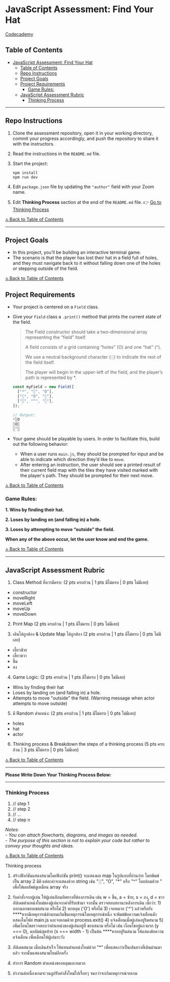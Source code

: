 # JavaScript Assessment: Find Your Hat

[Codecademy](https://www.codecademy.com/projects/practice/find-your-hat)

## Table of Contents

- [JavaScript Assessment: Find Your Hat](#javascript-assessment-find-your-hat)
  - [Table of Contents](#table-of-contents)
  - [Repo Instructions](#repo-instructions)
  - [Project Goals](#project-goals)
  - [Project Requirements](#project-requirements)
    - [Game Rules:](#game-rules)
  - [JavaScript Assessment Rubric](#javascript-assessment-rubric)
    - [Thinking Process](#thinking-process)

---

## Repo Instructions

1. Clone the assessment repository, open it in your working directory, commit your progress accordingly, and push the repository to share it with the instructors.
2. Read the instructions in the `README.md` file.
3. Start the project:

   ```terminal
   npm install
   npm run dev
   ```

4. Edit `package.json` file by updating the `"author"` field with your Zoom name.
5. Edit **Thinking Process** section at the end of the `README.md` file. 👉 [Go to Thinking Process](#thinking-process)

[🔝 Back to Table of Contents](#table-of-contents)

---

## Project Goals

- In this project, you’ll be building an interactive terminal game.
- The scenario is that the player has lost their hat in a field full of holes, and they must navigate back to it without falling down one of the holes or stepping outside of the field.

[🔝 Back to Table of Contents](#table-of-contents)

## Project Requirements

- Your project is centered on a `Field` class.
- Give your `Field` class a `.print()` method that prints the current state of the field.

  > The Field constructor should take a two-dimensional array representing the “field” itself.
  >
  > A field consists of a grid containing “holes” (O) and one “hat” (^).
  >
  > We use a neutral background character (░) to indicate the rest of the field itself.
  >
  > The player will begin in the upper-left of the field, and the player’s path is represented by \*.

  ```js
  const myField = new Field([
  	["*", "░", "O"],
  	["░", "O", "░"],
  	["░", "^", "░"],
  ]);

  // Output:
  *░O
  ░O░
  ░^░

  ```

- Your game should be playable by users. In order to facilitate this, build out the following behavior:

  - When a user runs `main.js`, they should be prompted for input and be able to indicate which direction they’d like to `move`.
  - After entering an instruction, the user should see a printed result of their current field map with the tiles they have visited marked with the player's path. They should be prompted for their next move.

[🔝 Back to Table of Contents](#table-of-contents)

### Game Rules:

**1. Wins by finding their hat.**

**2. Loses by landing on (and falling in) a hole.**

**3. Loses by attempting to move “outside” the field.**

**When any of the above occur, let the user know and end the game.**

[🔝 Back to Table of Contents](#table-of-contents)

---

## JavaScript Assessment Rubric

1. Class Method ที่ควรมีครบ: (2 pts ครบถ้วน | 1 pts มีไม่ครบ | 0 pts ไม่มีเลย)

- constructor
- moveRight
- moveLeft
- moveUp
- moveDown

2. Print Map (2 pts ครบถ้วน | 1 pts มีไม่ครบ | 0 pts ไม่มีเลย)

3. เดินได้ถูกต้อง & Update Map ได้ถูกต้อง (2 pts ครบถ้วน | 1 pts มีไม่ครบ | 0 pts ไม่มีเลย)

- เลี้ยวซ้าย
- เลี้ยวขวา
- ขึ้น
- ลง

4. Game Logic: (2 pts ครบถ้วน | 1 pts มีไม่ครบ | 0 pts ไม่มีเลย)

- Wins by finding their hat
- Loses by landing on (and falling in) a hole.
- Attempts to move "outside" the field. (Warning message when actor attempts to move outside)

5. มี Random ตำแหน่ง: (2 pts ครบถ้วน | 1 pts มีไม่ครบ | 0 pts ไม่มีเลย)

- holes
- hat
- actor

6. Thinking process & Breakdown the steps of a thinking process (5 pts ครบถ้วน | 3 pts มีไม่ครบ | 0 pts ไม่มีเลย)

[🔝 Back to Table of Contents](#table-of-contents)

---

**Please Write Down Your Thinking Process Below:**

---

### Thinking Process

1. // step 1
2. // step 2
3. // ...
4. // step n

_Notes:_<br>
_- You can attach flowcharts, diagrams, and images as needed._<br>
_- The purpose of this section is not to explain your code but rather to convey your thoughts and ideas._

[🔝 Back to Table of Contents](#table-of-contents)

Thinking process

1. สร้างฟังก์ชันแสดงสนามโดยฟังก์ชัน print() จะแสดงผล map ในรูปแบบที่อ่านง่าย โดยพิมพ์เป็น array 2 มิติ แต่ละค่าจะแสดงด้วย string เช่น "░", "O", "*" หรือ "^" โดยล้อมด้วย " เพื่อให้ผลลัพธ์ดูเหมือน array จริง

2. รับคำสั่งจากผู้เล่น ให้ผู้เล่นป้อนทิศทางที่ต้องการเดิน เช่น w = ขึ้น, a = ซ้าย, s = ลง, d = ขวา อัปเดตตำแหน่งใหม่ของผู้เล่นจากค่าที่รับเข้ามา จากนั้น ตรวจสอบสถานะหลังการเดิน
เช็กว่า: 1) ออกนอกขอบเขตสนาม หรือไม่ 
      2) ตกหลุม ('O') หรือไม่ 
      3) เจอหมวก ('^') แล้วหรือยัง
          ****หากมีเหตุการณ์ด้านบนเกิดขึ้นเหตุการณ์ใดเหตุการณ์หนึ่ง จะพิมพ์ข้อความแจ้งเตือนดังแสดงในไฟล์ main.js และจบเกมด้วย process.exit() 
      4) แจ้งเตือนเมื่อผู้เล่นอยู่ริมสนาม
      5) เพิ่มเงื่อนไขตรวจสอบว่าตำแหน่งของผู้เล่นอยู่ที่ ขอบสนาม หรือไม่ เช่น เงื่อนไขอยู่แถวแรก (y === 0), คอลัมน์สุดท้าย (x === width - 1) เป็นต้น 
            ****หากอยู่ริมสนาม ให้แสดงข้อความแจ้งเตือน เพื่อเตือนให้ผู้เล่นระวัง

3. อัปเดตสนาม เมื่อเดินสำเร็จ ให้แทนตำแหน่งใหม่ด้วย "*" เพื่อแสดงว่าเป็นเส้นทางที่เดินผ่านมาแล้ว 
จากนั้นแสดงสนามใหม่อีกครั้ง

4. ทำการ Random ตำแหน่งของหลุมและหมวก

5. ทำงานต่อเนื่องเกมจะวนลูปรับคำสั่งใหม่ไปเรื่อยๆ จนกว่าจะเกิดเหตุการณ์จบเกม